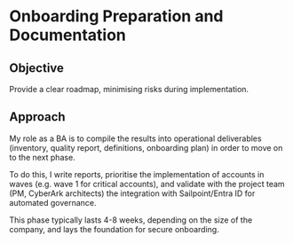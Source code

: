 # Onboarding Preparation and Documentation

## Objective 
Provide a clear roadmap, minimising risks during implementation.

## Approach 

My role as a BA is to compile the results into operational deliverables (inventory, quality report, definitions, onboarding plan) in order to move on to the next phase.

To do this, I write reports, prioritise the implementation of accounts in waves (e.g. wave 1 for critical accounts), and validate with the project team (PM, CyberArk architects) the integration with Sailpoint/Entra ID for automated governance.

This phase typically lasts 4-8 weeks, depending on the size of the company, and lays the foundation for secure onboarding.

